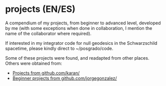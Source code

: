 # projects (EN/ES)
A compendium of my projects, from beginner to advanced level, developed by me (with some exceptions when done in collaboration, I mention the name of the collaborator where required).

If interested in my integrator code for null geodesics in the Schwarzschild spacetime, please kindly direct to ~/posgrado/code.

Some of these projects were found, and readapted from other places. Others were obtained from:

<ul>
<li> <a href="https://github.com/karan/Projects"> Projects from github.com/karan/ </a></li>
<li> <a href="https://web.archive.org/web/20180612183650if_/https://github.com/jorgegonzalez/beginner-projects"> Beginner projects from github.com/jorgegonzalez/ </a></li>
</ul>
